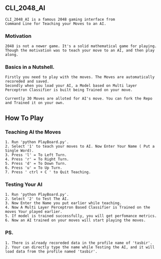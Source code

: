 ## CLI_2048_AI 
    CLI_2048_AI is a famous 2048 gaming interface from 
    Command Line for Teaching your Moves to an AI.
    
### Motivation
    2048 is not a newer game. It's a solid mathematical game for playing.
    Though the motivation was to teach your move to an AI, and then play along.
### Basics in a Nutshell.
    Firstly you need to play with the moves. The Moves are automatically recoreded and saved.
    Secondly when you load your AI, a Model based on Multi layer Perceptron Classifier is built being Trained on your move.
    
    Currently 30 Moves are alloted for AI's move. You can fork the Repo and Trained it on your own.
    
## How To Play
### Teaching AI the Moves
    1. Run 'python PlayBoard.py'.
    2. Select '1' to teach your moves to AI. Now Enter Your Name ( Put a Single Word).
    3. Press 'l' = To Left Turn.
    4. Press 'r' = To Right Turn.
    5. Press 'd' = To Down Turn.
    6. Press 'u' = To Up Turn.
    7. Press ' ctrl + C ' to Quit Teaching.
    
### Testing Your AI
    1. Run 'python PlayBoard.py'.
    2. Select '2' to Test The AI.
    3. Now Enter the Name you put earlier while teaching.
    4. Now A Multi Layer Perceptron Based Classifier is Trained on the moves Your played earlier.
    5. If model is trained successfully, you will get perfomance metrics.
    6. Now an AI trained on your moves will start playing the moves.
    
### PS.
    1. There is already recoreded data in the profile name of 'tasbir'.
    2. Your can directly type the name while Testing the AI, and it will load data from the profile named 'tasbir'.